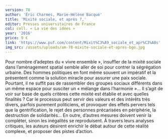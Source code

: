 ```yaml
---
version: 78
author: 'Éric Charmes, Marie-Hélène Bacqué'
title: 'Mixité sociale, et après ?,'
editor: Presses universitaires de France
col: coll. « La vie des idées »
year: '2016'
price: 9 €
link: 'https://www.puf.com/content/Mixit%C3%A9_sociale_et_apr%C3%A8s'
img_src: /assets/uploads/am-78-mixite-sociale-et-apres-bgo.jpg
---
```

Pour nombre d’adeptes du « vivre ensemble », insuffler de la mixité
 sociale dans l’aménagement spatial semble aller de soi pour contrer
 la ségrégation urbaine. Des hommes politiques en font même souvent
 un impératif et la présentent comme la solution miracle pour assurer
 une paix sociale. Pourtant, il ne suffit pas de rassembler des groupes
 sociaux différents dans un même espace pour susciter un « mélange
 dans l’harmonie »… Il s’agit de voir sur base de quels critères cette
 mixité est établie et avec quelles finalités ? Car le processus peut servir
 des valeurs et des intérêts très divers, parfois purement politiciens, et provoquer des effets pervers tels
 que la gentrification, le rejet des personnes précarisées en périphérie, la destruction de solidarités... En
 outre, d’autres mesures doivent venir la compléter, sinon les inégalités se reproduisent. À travers leurs
 analyses critiques, les auteurs désirent enrichir le débat autour de cette réalité complexe, et proposer
 des pistes d’action.
